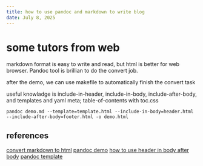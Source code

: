 ```yaml
---
title: how to use pandoc and markdown to write blog
date: July 8, 2025
---
```


# some tutors from web

markdown format is easy to write and read, but html is better for web browser. Pandoc tool is brillian to do the convert job.


after the demo, we can use makefile to automatically finish the convert task

useful knowladge is include-in-header, include-in-body, include-after-body, and templates and yaml meta; table-of-contents with toc.css


```
pandoc demo.md --template=template.html --include-in-body=header.html --include-after-body=footer.html -o demo.html
```


## references
[convert markdown to html](https://www.arthurkoziel.com/convert-md-to-html-pandoc/)
[pandoc demo](https://pandoc.org/demos.html)
[how to use header in body after body](https://stackoverflow.com/questions/25410701/how-do-i-include-meta-tags-in-pandoc-generated-html)
[pandoc template](https://pandoc-templates.org/)